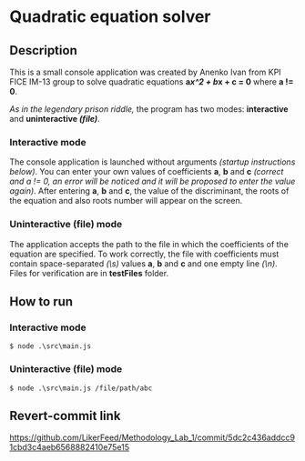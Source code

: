 # Quadratic equation solver

## Description

This is a small console application was created by Anenko Ivan from KPI FICE IM-13 group to solve quadratic equations **a*x^2 + b*x + c = 0** where **a != 0**.

_As in the legendary prison riddle,_ the program has two modes: **interactive** and **uninteractive _(file)_**.

### Interactive mode

The console application is launched without arguments _(startup instructions below)_. You can enter your own values of coefficients **a**, **b** and **c** _(correct and a != 0, an error will be noticed and it will be proposed to enter the value again)_. After entering **a**, **b** and **c**, the value of the discriminant, the roots of the equation and also roots number will appear on the screen.

### Uninteractive (file) mode

The application accepts the path to the file in which the coefficients of the equation are specified. To work correctly, the file with coefficients must contain space-separated _(\s)_ values **a**, **b** and **c** and one empty line _(\n)_. Files for verification are in **testFiles** folder.

## How to run

### Interactive mode

```
$ node .\src\main.js
```

### Uninteractive (file) mode

```
$ node .\src\main.js /file/path/abc
```

## Revert-commit link

https://github.com/LikerFeed/Methodology_Lab_1/commit/5dc2c436addcc91cbd3c4aeb6568882410e75e15
